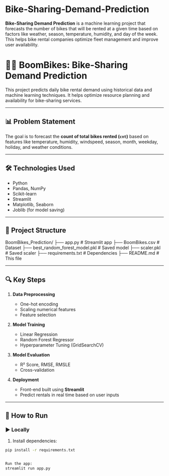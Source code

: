 # Bike-Sharing-Demand-Prediction
**Bike-Sharing Demand Prediction** is a machine learning project that forecasts the number of bikes that will be rented at a given time based on factors like weather, season, temperature, humidity, and day of the week. This helps bike rental companies optimize fleet management and improve user availability.
# 🚴‍♀️ BoomBikes: Bike-Sharing Demand Prediction

This project predicts daily bike rental demand using historical data and machine learning techniques. It helps optimize resource planning and availability for bike-sharing services.

---

## 📊 Problem Statement

The goal is to forecast the **count of total bikes rented (`cnt`)** based on features like temperature, humidity, windspeed, season, month, weekday, holiday, and weather conditions.

---

## 🛠️ Technologies Used

- Python
- Pandas, NumPy
- Scikit-learn
- Streamlit
- Matplotlib, Seaborn
- Joblib (for model saving)

---

## 📁 Project Structure

BoomBikes_Prediction/
├── app.py # Streamlit app
├── BoomBikes.csv # Dataset
├── best_random_forest_model.pkl # Saved model
├── scaler.pkl # Saved scaler
├── requirements.txt # Dependencies
├── README.md # This file



---

## 🔍 Key Steps

1. **Data Preprocessing**  
   - One-hot encoding
   - Scaling numerical features
   - Feature selection

2. **Model Training**  
   - Linear Regression
   - Random Forest Regressor
   - Hyperparameter Tuning (GridSearchCV)

3. **Model Evaluation**  
   - R² Score, RMSE, RMSLE
   - Cross-validation

4. **Deployment**  
   - Front-end built using **Streamlit**
   - Predict rentals in real time based on user inputs

---

## 🚀 How to Run

### ▶️ Locally

1. Install dependencies:

```bash
pip install -r requirements.txt


Run the app:
streamlit run app.py
